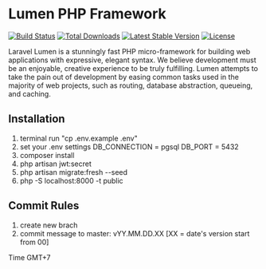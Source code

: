 # Lumen PHP Framework

[![Build Status](https://travis-ci.org/laravel/lumen-framework.svg)](https://travis-ci.org/laravel/lumen-framework)
[![Total Downloads](https://img.shields.io/packagist/dt/laravel/framework)](https://packagist.org/packages/laravel/lumen-framework)
[![Latest Stable Version](https://img.shields.io/packagist/v/laravel/framework)](https://packagist.org/packages/laravel/lumen-framework)
[![License](https://img.shields.io/packagist/l/laravel/framework)](https://packagist.org/packages/laravel/lumen-framework)

Laravel Lumen is a stunningly fast PHP micro-framework for building web applications with expressive, elegant syntax. We believe development must be an enjoyable, creative experience to be truly fulfilling. Lumen attempts to take the pain out of development by easing common tasks used in the majority of web projects, such as routing, database abstraction, queueing, and caching.

## Installation
1. terminal run "cp .env.example .env"
2. set your .env settings
    DB_CONNECTION = pgsql
    DB_PORT = 5432
4. composer install
5. php artisan jwt:secret
6. php artisan migrate:fresh --seed
7. php -S localhost:8000 -t public

## Commit Rules
1. create new brach
2. commit message to master: vYY.MM.DD.XX [XX = date's version start from 00]

Time GMT+7
